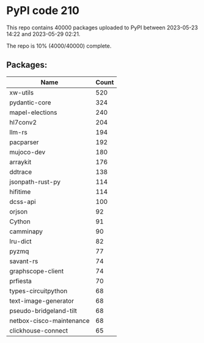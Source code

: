 # PyPI code 210

This repo contains 40000 packages uploaded to PyPI between 
2023-05-23 14:22 and 2023-05-29 02:21.

The repo is 10% (4000/40000) complete.

## Packages:

| Name  | Count |
| ----- | ----- |
| xw-utils | 520 |
| pydantic-core | 324 |
| mapel-elections | 240 |
| hl7conv2 | 204 |
| llm-rs | 194 |
| pacparser | 192 |
| mujoco-dev | 180 |
| arraykit | 176 |
| ddtrace | 138 |
| jsonpath-rust-py | 114 |
| hifitime | 114 |
| dcss-api | 100 |
| orjson | 92 |
| Cython | 91 |
| camminapy | 90 |
| lru-dict | 82 |
| pyzmq | 77 |
| savant-rs | 74 |
| graphscope-client | 74 |
| prfiesta | 70 |
| types-circuitpython | 68 |
| text-image-generator | 68 |
| pseudo-bridgeland-tilt | 68 |
| netbox-cisco-maintenance | 68 |
| clickhouse-connect | 65 |


